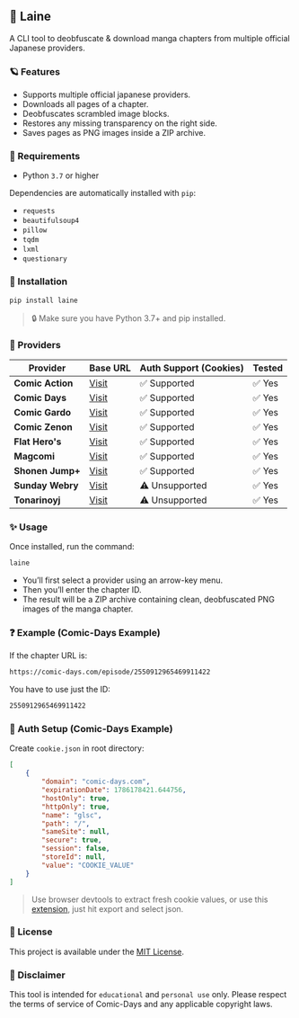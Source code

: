 ## 🌊 Laine

A CLI tool to deobfuscate & download manga chapters from multiple official Japanese providers.

### 🪐 Features
- Supports multiple official japanese providers.
- Downloads all pages of a chapter.
- Deobfuscates scrambled image blocks.
- Restores any missing transparency on the right side.
- Saves pages as PNG images inside a ZIP archive.

### 🧩 Requirements

- Python `3.7` or higher

Dependencies are automatically installed with `pip`:

- `requests`
- `beautifulsoup4`
- `pillow`
- `tqdm`
- `lxml`
- `questionary`

### 🚀 Installation

```bash
pip install laine
```

> 🔒 Make sure you have Python 3.7+ and pip installed.

### 💎 Providers

| Provider           | Base URL                                     | Auth Support (Cookies) | Tested |
|--------------------|----------------------------------------------|------------------------|--------|
| **Comic Action**   | [Visit](https://comic-action.com)            | ✅ Supported           | ✅ Yes |
| **Comic Days**     | [Visit](https://comic-days.com)              | ✅ Supported           | ✅ Yes |
| **Comic Gardo**    | [Visit](https://comic-gardo.com)             | ✅ Supported           | ✅ Yes |
| **Comic Zenon**    | [Visit](https://comic-zenon.com)             | ✅ Supported           | ✅ Yes |
| **Flat Hero's**    | [Visit](https://viewer.heros-web.com)        | ✅ Supported           | ✅ Yes |
| **Magcomi**        | [Visit](https://magcomi.com)                 | ✅ Supported           | ✅ Yes |
| **Shonen Jump+**   | [Visit](https://shonenjumpplus.com)          | ✅ Supported           | ✅ Yes |
| **Sunday Webry**   | [Visit](https://www.sunday-webry.com)        | ⚠️ Unsupported         | ✅ Yes |
| **Tonarinoyj**     | [Visit](https://tonarinoyj.jp)               | ⚠️ Unsupported         | ✅ Yes |


### ✨ Usage

Once installed, run the command:

```bash
laine
```

- You’ll first select a provider using an arrow-key menu.
- Then you’ll enter the chapter ID.
- The result will be a ZIP archive containing clean, deobfuscated PNG images of the manga chapter.

### ❓ Example (Comic-Days Example)

If the chapter URL is:

```md
https://comic-days.com/episode/2550912965469911422
```

You have to use just the ID:

```md
2550912965469911422
```

### 🔑 Auth Setup (Comic-Days Example)

Create `cookie.json` in root directory:

```json
[
    {
        "domain": "comic-days.com",
        "expirationDate": 1786178421.644756,
        "hostOnly": true,
        "httpOnly": true,
        "name": "glsc",
        "path": "/",
        "sameSite": null,
        "secure": true,
        "session": false,
        "storeId": null,
        "value": "COOKIE_VALUE"
    }
]
```

> Use browser devtools to extract fresh cookie values, or use this [extension](https://cookie-editor.com), just hit export and select json.

### 📜 License

This project is available under the [MIT License](LICENSE).

### 📢 Disclaimer

This tool is intended for `educational` and `personal use` only. Please respect the terms of service of Comic-Days and any applicable copyright laws.